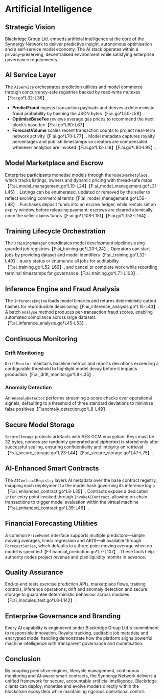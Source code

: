 # Artificial Intelligence

## Strategic Vision
Blackridge Group Ltd. embeds artificial intelligence at the core of the Synnergy Network to deliver predictive insight, autonomous optimisation and a self‑service model economy. The AI stack operates within a privacy‑preserving, decentralised environment while satisfying enterprise governance requirements.

## AI Service Layer
The `AIService` orchestrates prediction utilities and model commerce through concurrency‑safe registries backed by read‑write mutexes【F:ai.go†L32-L38】.
- **PredictFraud** ingests transaction payloads and derives a deterministic fraud probability by hashing the JSON bytes【F:ai.go†L50-L58】.
- **OptimiseBaseFee** reviews average gas prices to recommend the next block’s base fee【F:ai.go†L60-L67】.
- **ForecastVolume** scales recent transaction counts to project near‑term network activity【F:ai.go†L70-L77】.
Model metadata captures royalty percentages and publish timestamps so creators are compensated whenever analytics are invoked【F:ai.go†L13-L19】【F:ai.go†L80-L92】.

## Model Marketplace and Escrow
Enterprise participants monetise models through the `ModelMarketplace`, which tracks listings, owners and dynamic pricing with thread‑safe maps【F:ai_model_management.go†L19-L24】【F:ai_model_management.go†L31-L45】. Listings can be enumerated, updated or removed by the seller to reflect evolving commercial terms【F:ai_model_management.go†L56-L98】. Purchases deposit funds into an escrow ledger, while rentals set an expiry window before releasing payment; escrows are cleared atomically once the seller claims funds【F:ai.go†L108-L151】【F:ai.go†L153-L164】.

## Training Lifecycle Orchestration
The `TrainingManager` coordinates model development pipelines using guarded job registries【F:ai_training.go†L20-L24】. Operators can start jobs by providing dataset and model identifiers【F:ai_training.go†L32-L49】, query status or enumerate all jobs for auditability【F:ai_training.go†L52-L69】, and cancel or complete work while recording terminal timestamps for governance【F:ai_training.go†L71-L103】.

## Inference Engine and Fraud Analysis
The `InferenceEngine` loads model binaries and returns deterministic output hashes for reproducible decisioning【F:ai_inference_analysis.go†L15-L43】. A batch `Analyse` method produces per‑transaction fraud scores, enabling automated compliance across large datasets【F:ai_inference_analysis.go†L45-L53】.

## Continuous Monitoring
### Drift Monitoring
`DriftMonitor` maintains baseline metrics and reports deviations exceeding a configurable threshold to highlight model decay before it impacts production【F:ai_drift_monitor.go†L8-L35】.
### Anomaly Detection
An `AnomalyDetector` performs streaming z‑score checks over operational signals, defaulting to a threshold of three standard deviations to minimise false positives【F:anomaly_detection.go†L8-L49】.

## Secure Model Storage
`SecureStorage` protects artefacts with AES‑GCM encryption. Keys must be 32 bytes, nonces are randomly generated and ciphertext is stored only after successful sealing, ensuring confidentiality and integrity on retrieval【F:ai_secure_storage.go†L23-L44】【F:ai_secure_storage.go†L47-L75】.

## AI‑Enhanced Smart Contracts
The `AIContractRegistry` layers AI metadata over the base contract registry, mapping each deployment to the model hash governing its inference logic【F:ai_enhanced_contract.go†L8-L35】. Contracts expose a dedicated `infer` entry point invoked through `InvokeAIContract`, allowing on‑chain transactions to trigger model evaluation within the virtual machine【F:ai_enhanced_contract.go†L39-L46】.

## Financial Forecasting Utilities
A common `PriceModel` interface supports multiple predictors—simple moving averages, linear regression and AR(1)—all available through `ForecastSeries`, which defaults to a three‑point moving average when no model is specified【F:financial_prediction.go†L7-L107】. These tools help authority nodes project revenue and plan liquidity months in advance.

## Quality Assurance
End‑to‑end tests exercise prediction APIs, marketplace flows, training controls, inference operations, drift and anomaly detection and secure storage to guarantee deterministic behaviour across modules【F:ai_modules_test.go†L8-L142】.

## Enterprise Governance and Branding
Every AI capability is engineered under Blackridge Group Ltd.’s commitment to responsible innovation. Royalty tracking, auditable job metadata and encrypted model handling demonstrate how the platform aligns powerful machine intelligence with transparent governance and monetisation.

## Conclusion
By coupling predictive engines, lifecycle management, continuous monitoring and AI‑aware smart contracts, the Synnergy Network delivers a unified framework for secure, accountable artificial intelligence. Blackridge clients can deploy, monetise and evolve models directly within the blockchain ecosystem while maintaining rigorous operational control.

